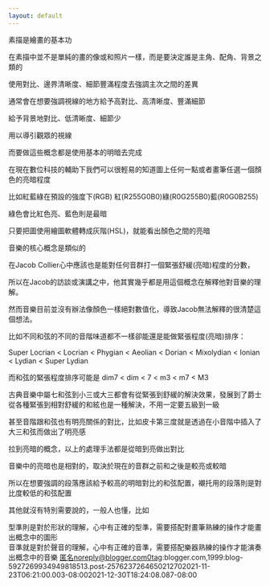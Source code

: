 ```yaml
---
layout: default
---
```


素描是繪畫的基本功  
  
在素描中並不是單純的畫的像或和照片一樣，而是要決定誰是主角、配角、背景之類的  
  
使用對比、邊界清晰度、細節豐滿程度去強調主次之間的差異  
  
通常會在想要強調視線的地方給予高對比、高清晰度、豐滿細節  
  
給予背景地對比、低清晰度、細節少  
  
用以導引觀眾的視線  
  
而要做這些概念都是使用基本的明暗去完成  
  
在現在數位科技的輔助下我們可以很輕易的知道圖上任何一點或者畫筆任選一個顏色的亮暗程度  
  
比如紅藍綠在預設的強度下(RGB) 紅(R255G0B0)綠(R0G255B0)藍(R0G0B255)  
  
綠色會比紅色亮、藍色則是最暗  
  
只要把圖使用繪圖軟體轉成灰階(HSL)，就能看出顏色之間的亮暗  
  
  
  
  
  
音樂的核心概念是類似的  
  
在Jacob Collier心中應該也是能對任何音群打一個緊張舒緩(亮暗)程度的分數，  
  
所以在Jacob的訪談或演講之中，他其實幾乎都是用這個概念在解釋他對音樂的理解。  
  
然而音樂目前並沒有辦法像顏色一樣絕對數值化，導致Jacob無法解釋的很清楚這個想法。  
  
比如不同和弦的不同的音階味道都不一樣卻能還是能做緊張程度(亮暗)排序：  
  
Super Locrian &lt; Locrian &lt; Phygian &lt; Aeolian &lt; Dorian &lt;
Mixolydian &lt; Ionian &lt; Lydian &lt; Super Lydian  
  
而和弦的緊張程度排序可能是 dim7 &lt; dim &lt; 7 &lt; m3 &lt; m7 &lt; M3  
  
古典音樂中屬七和弦到小三或大三都會有從緊張到舒緩的解決效果，發展到了爵士從各種緊張到相對舒緩的和絃也是一種解決，不用一定要五級到一級  
  
甚至音階跟和弦也有明亮關係的對比，比如皮卡第三度就是透過在小音階中插入了大三和弦而做出了明亮感  
  
拉到亮暗的概念，以上的處理手法都是從暗到亮做出對比  

音樂中的亮暗也是相對的，取決於現在的音群之前和之後是較亮或較暗

所以在想要強調的段落應該給予較高的明暗對比的和弦配置，襯托用的段落則是對比度較低的和弦配置  
  
  
  
  
其他就沒有特別需要說的，一般人也懂，比如  
  
型準則是對於形狀的理解，心中有正確的型準，需要搭配對畫筆熟練的操作才能畫出概念中的圖形  
音準就是對於聲音的理解，心中有正確的音準，需要搭配樂器熟練的操作才能演奏出概念中的音樂
匿名noreply@blogger.com0tag:blogger.com,1999:blog-5927269934949818513.post-2576237264650212702021-11-23T06:21:00.003-08:002021-12-30T18:24:08.087-08:00

